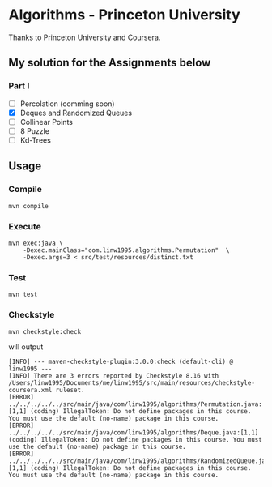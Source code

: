 # Algorithms - Princeton University

Thanks to Princeton University and Coursera.

## My solution for the Assignments below

### Part I

* [ ] Percolation (comming soon)
* [x] Deques and Randomized Queues
* [ ] Collinear Points
* [ ] 8 Puzzle
* [ ] Kd-Trees

## Usage

### Compile

```shell
mvn compile
```

### Execute

```shell
mvn exec:java \
    -Dexec.mainClass="com.linw1995.algorithms.Permutation"  \
    -Dexec.args=3 < src/test/resources/distinct.txt
```

### Test

```shell
mvn test
```

### Checkstyle

```shell
mvn checkstyle:check
```

will output

```plain
[INFO] --- maven-checkstyle-plugin:3.0.0:check (default-cli) @ linw1995 ---
[INFO] There are 3 errors reported by Checkstyle 8.16 with /Users/linw1995/Documents/me/linw1995/src/main/resources/checkstyle-coursera.xml ruleset.
[ERROR] ../../../../../src/main/java/com/linw1995/algorithms/Permutation.java:[1,1] (coding) IllegalToken: Do not define packages in this course. You must use the default (no-name) package in this course.
[ERROR] ../../../../../src/main/java/com/linw1995/algorithms/Deque.java:[1,1] (coding) IllegalToken: Do not define packages in this course. You must use the default (no-name) package in this course.
[ERROR] ../../../../../src/main/java/com/linw1995/algorithms/RandomizedQueue.java:[1,1] (coding) IllegalToken: Do not define packages in this course. You must use the default (no-name) package in this course.
```
